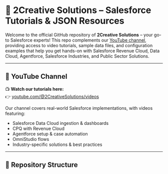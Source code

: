 # 🎥 2Creative Solutions – Salesforce Tutorials & JSON Resources

Welcome to the official GitHub repository of **2Creative Solutions** – your go-to Salesforce experts! This repo complements our [YouTube channel](https://www.youtube.com/@2CreativeSolutions/videos), providing access to video tutorials, sample data files, and configuration examples that help you get hands-on with Salesforce Revenue Cloud, Data Cloud, Agentforce, Salesforce Industries, and Public Sector Solutions.

---

## 🔗 YouTube Channel

📺 **Watch our tutorials here:**  
👉 [youtube.com/@2CreativeSolutions/videos](https://www.youtube.com/@2CreativeSolutions/videos)

Our channel covers real-world Salesforce implementations, with videos featuring:
- Salesforce Data Cloud ingestion & dashboards  
- CPQ with Revenue Cloud  
- Agentforce setup & case automation  
- OmniStudio flows  
- Industry-specific solutions & best practices

---

## 📁 Repository Structure


